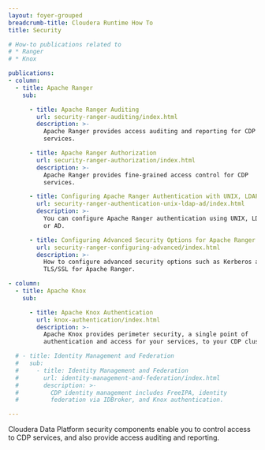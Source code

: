 ```yaml
---
layout: foyer-grouped
breadcrumb-title: Cloudera Runtime How To
title: Security

# How-to publications related to
# * Ranger
# * Knox

publications:
- column:
  - title: Apache Ranger
    sub:

      - title: Apache Ranger Auditing
        url: security-ranger-auditing/index.html
        description: >-
          Apache Ranger provides access auditing and reporting for CDP
          services.

      - title: Apache Ranger Authorization
        url: security-ranger-authorization/index.html
        description: >-
          Apache Ranger provides fine-grained access control for CDP
          services.

      - title: Configuring Apache Ranger Authentication with UNIX, LDAP, or AD
        url: security-ranger-authentication-unix-ldap-ad/index.html
        description: >-
          You can configure Apache Ranger authentication using UNIX, LDAP,
          or AD.

      - title: Configuring Advanced Security Options for Apache Ranger
        url: security-ranger-configuring-advanced/index.html
        description: >-
          How to configure advanced security options such as Kerberos and
          TLS/SSL for Apache Ranger.

- column:
  - title: Apache Knox
    sub:

      - title: Apache Knox Authentication
        url: knox-authentication/index.html
        description: >-
          Apache Knox provides perimeter security, a single point of
          authentication and access for your services, to your CDP cluster.

  # - title: Identity Management and Federation
  #   sub:
  #     - title: Identity Management and Federation
  #       url: identity-management-and-federation/index.html
  #       description: >-
  #         CDP identity management includes FreeIPA, identity
  #         federation via IDBroker, and Knox authentication.

---
```


Cloudera Data Platform security components enable you to control access
to CDP services, and also provide access auditing and reporting.
